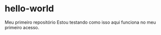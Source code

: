 # hello-world
Meu primeiro repositório 
Estou testando como isso aqui funciona no meu primeiro acesso.
